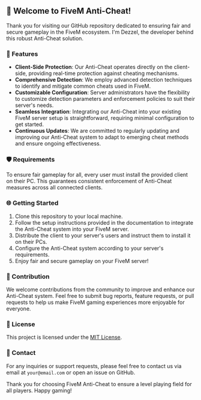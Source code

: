 ## 👋 Welcome to FiveM Anti-Cheat!

Thank you for visiting our GitHub repository dedicated to ensuring fair and secure gameplay in the FiveM ecosystem. I'm Dezzel, the developer behind this robust Anti-Cheat solution.

### 🚀 Features

- **Client-Side Protection**: Our Anti-Cheat operates directly on the client-side, providing real-time protection against cheating mechanisms.
- **Comprehensive Detection**: We employ advanced detection techniques to identify and mitigate common cheats used in FiveM.
- **Customizable Configuration**: Server administrators have the flexibility to customize detection parameters and enforcement policies to suit their server's needs.
- **Seamless Integration**: Integrating our Anti-Cheat into your existing FiveM server setup is straightforward, requiring minimal configuration to get started.
- **Continuous Updates**: We are committed to regularly updating and improving our Anti-Cheat system to adapt to emerging cheat methods and ensure ongoing effectiveness.

### 🛡️ Requirements

To ensure fair gameplay for all, every user must install the provided client on their PC. This guarantees consistent enforcement of Anti-Cheat measures across all connected clients.

### 🌐 Getting Started

1. Clone this repository to your local machine.
2. Follow the setup instructions provided in the documentation to integrate the Anti-Cheat system into your FiveM server.
3. Distribute the client to your server's users and instruct them to install it on their PCs.
4. Configure the Anti-Cheat system according to your server's requirements.
5. Enjoy fair and secure gameplay on your FiveM server!

### 🤝 Contribution

We welcome contributions from the community to improve and enhance our Anti-Cheat system. Feel free to submit bug reports, feature requests, or pull requests to help us make FiveM gaming experiences more enjoyable for everyone.

### 📝 License

This project is licensed under the [MIT License](LICENSE).

### 📧 Contact

For any inquiries or support requests, please feel free to contact us via email at `your@email.com` or open an issue on GitHub.

Thank you for choosing FiveM Anti-Cheat to ensure a level playing field for all players. Happy gaming!
